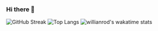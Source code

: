 ### Hi there 👋

<!--
**tenkuuninja/tenkuuninja** is a ✨ _special_ ✨ repository because its `README.md` (this file) appears on your GitHub profile.

Here are some ideas to get you started:

- 🔭 I’m currently working on ...
- 🌱 I’m currently learning ...
- 👯 I’m looking to collaborate on ...
- 🤔 I’m looking for help with ...
- 💬 Ask me about ...
- 📫 How to reach me: ...
- 😄 Pronouns: ...
- ⚡ Fun fact: ...
-->



<!--![Anurag's GitHub stats](https://github-readme-stats.vercel.app/api?username=tenkuuninja)-->
![GitHub Streak](https://github-readme-streak-stats.herokuapp.com/?user=tenkuuninja)
![Top Langs](https://github-readme-stats.vercel.app/api/top-langs/?username=tenkuuninja&layout=compact)
![willianrod's wakatime stats](https://github-readme-stats.vercel.app/api/wakatime?username=tenkuuninja)

